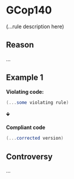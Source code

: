 # GCop140
(...rule description here)

## Reason
...

## Example 1
**Violating code:**
```csharp
(...some violating rule)
```
🡻

**Compliant code**
```csharp
(...corrected version)
```
 
 
 ## Controversy
...
